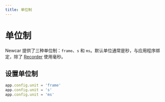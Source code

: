 ```yaml
---
title: 单位制
---
```


# 单位制

Newcar 提供了三种单位制：`frame`、`s` 和 `ms`。默认单位通常是秒，与应用程序绑定，除了 [Recorder](./recorder) 使用毫秒。

## 设置单位制

```ts
app.config.unit = 'frame'
app.config.unit = 's'
app.config.unit = 'ms'
```
